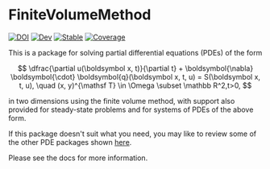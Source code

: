 # FiniteVolumeMethod

[![DOI](https://zenodo.org/badge/561533716.svg)](https://zenodo.org/badge/latestdoi/561533716)
[![Dev](https://img.shields.io/badge/docs-dev-blue.svg)](https://DanielVandH.github.io/FiniteVolumeMethod.jl/dev)
[![Stable](https://img.shields.io/badge/docs-stable-blue.svg)](https://DanielVandH.github.io/FiniteVolumeMethod.jl/stable)
[![Coverage](https://codecov.io/gh/DanielVandH/FiniteVolumeMethod.jl/branch/main/graph/badge.svg?token=XPM5KN89R6)](https://codecov.io/gh/DanielVandH/FiniteVolumeMethod.jl)

This is a package for solving partial differential equations (PDEs) of the form 

$$
\dfrac{\partial u(\boldsymbol x, t)}{\partial t} + \boldsymbol{\nabla} \boldsymbol{\cdot} \boldsymbol{q}(\boldsymbol x, t, u) = S(\boldsymbol x, t, u), \quad (x, y)^{\mathsf T} \in \Omega \subset \mathbb R^2,t>0,
$$

in two dimensions using the finite volume method, with support also provided for steady-state problems and for systems of PDEs of the above form. 

If this package doesn't suit what you need, you may like to review some of the other PDE packages shown [here](https://github.com/JuliaPDE/SurveyofPDEPackages).

Please see the docs for more information.
